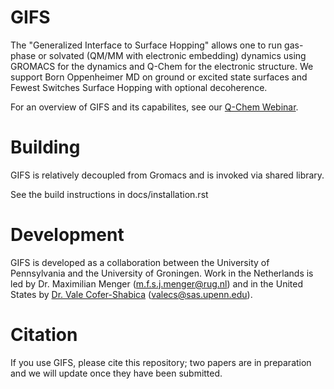 # GIFS
The "Generalized Interface to Surface Hopping" allows one to run gas-phase or solvated (QM/MM with electronic embedding) dynamics using GROMACS for the dynamics and Q-Chem for the electronic structure. We support Born Oppenheimer MD on ground or excited state surfaces and Fewest Switches Surface Hopping with optional decoherence.

For an overview of GIFS and its capabilites, see our [Q-Chem Webinar](https://www.q-chem.com/webinars/45/).

# Building
GIFS is relatively decoupled from Gromacs and is invoked via shared library.

See the build instructions in docs/installation.rst

# Development
GIFS is developed as a collaboration between the University of Pennsylvania and the University of Groningen. Work in the Netherlands is led by Dr. Maximilian Menger (m.f.s.j.menger@rug.nl) and in the United States by [Dr. Vale Cofer-Shabica](https://vale.science) (valecs@sas.upenn.edu).

# Citation
If you use GIFS, please cite this repository; two papers are in preparation and we will update once they have been submitted.